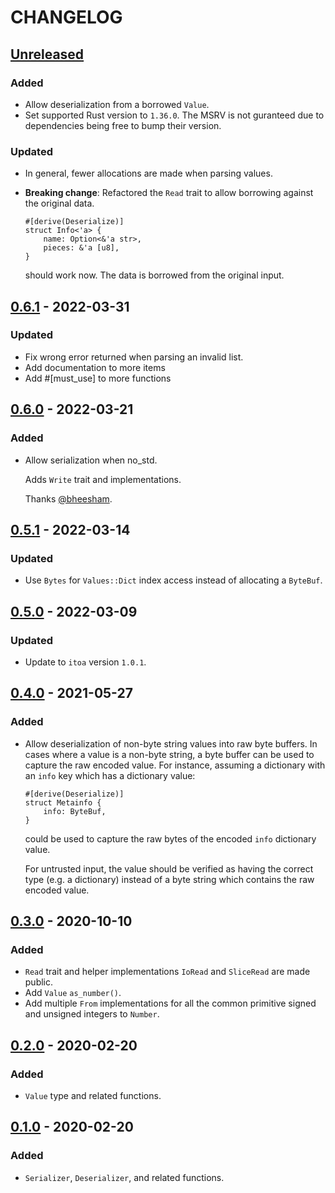 # CHANGELOG

## [Unreleased]

### Added

* Allow deserialization from a borrowed `Value`.
* Set supported Rust version to `1.36.0`. The MSRV is not guranteed due to dependencies being free to bump their version.

### Updated

* In general, fewer allocations are made when parsing values.
* **Breaking change**: Refactored the `Read` trait to allow borrowing against the original data.

  ```
  #[derive(Deserialize)]
  struct Info<'a> {
      name: Option<&'a str>,
      pieces: &'a [u8],
  }
  ```

  should work now. The data is borrowed from the original input.

## [0.6.1] - 2022-03-31

### Updated

* Fix wrong error returned when parsing an invalid list.
* Add documentation to more items
* Add #[must_use] to more functions

## [0.6.0] - 2022-03-21

### Added

* Allow serialization when no_std.

  Adds `Write` trait and implementations.

  Thanks [@bheesham](https://github.com/bheesham).

## [0.5.1] - 2022-03-14

### Updated

* Use `Bytes` for `Values::Dict` index access instead of allocating a `ByteBuf`.

## [0.5.0] - 2022-03-09

### Updated

* Update to `itoa` version `1.0.1`.

## [0.4.0] - 2021-05-27

### Added

* Allow deserialization of non-byte string values into raw byte buffers. In
  cases where a value is a non-byte string, a byte buffer can be used to capture
  the raw encoded value. For instance, assuming a dictionary with an `info`
  key which has a dictionary value:

  ```
  #[derive(Deserialize)]
  struct Metainfo {
      info: ByteBuf,
  }
  ```

  could be used to capture the raw bytes of the encoded `info` dictionary value.

  For untrusted input, the value should be verified as having the correct type
  (e.g. a dictionary) instead of a byte string which contains the raw encoded
  value.

## [0.3.0] - 2020-10-10

### Added

* `Read` trait and helper implementations `IoRead` and `SliceRead` are made public.
* Add `Value` `as_number()`.
* Add multiple `From` implementations for all the common primitive signed and
  unsigned integers to `Number`.

## [0.2.0] - 2020-02-20

### Added

* `Value` type and related functions.

## [0.1.0] - 2020-02-20

### Added

* `Serializer`, `Deserializer`, and related functions.


[Unreleased]: https://github.com/bluk/bt_bencode/compare/v0.6.1...HEAD
[0.6.1]: https://github.com/bluk/bt_bencode/compare/v0.6.0...v0.6.1
[0.6.0]: https://github.com/bluk/bt_bencode/compare/v0.5.1...v0.6.0
[0.5.1]: https://github.com/bluk/bt_bencode/compare/v0.5.0...v0.5.1
[0.5.0]: https://github.com/bluk/bt_bencode/compare/v0.4.0...v0.5.0
[0.4.0]: https://github.com/bluk/bt_bencode/compare/v0.3.0...v0.4.0
[0.3.0]: https://github.com/bluk/bt_bencode/compare/v0.2.0...v0.3.0
[0.2.0]: https://github.com/bluk/bt_bencode/compare/v0.1.0...v0.2.0
[0.1.0]: https://github.com/bluk/bt_bencode/releases/tag/v0.1.0